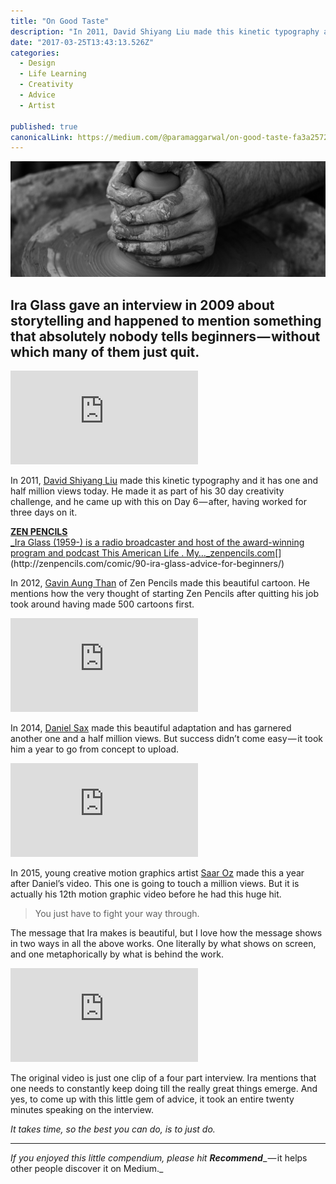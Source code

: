 ```yaml
---
title: "On Good Taste"
description: "In 2011, David Shiyang Liu made this kinetic typography and it has one and half million views today. He made it as part of his 30 day creativity challenge, and he came up with this on Day 6 — after…"
date: "2017-03-25T13:43:13.526Z"
categories: 
  - Design
  - Life Learning
  - Creativity
  - Advice
  - Artist

published: true
canonicalLink: https://medium.com/@paramaggarwal/on-good-taste-fa3a2572a5af
---
```


![([credit](https://unsplash.com/photos/Lnou48GrIWc))](./asset-1.jpeg)

## Ira Glass gave an interview in 2009 about storytelling and happened to mention something that absolutely nobody tells beginners — without which many of them just quit.

<Embed src="https://player.vimeo.com/video/24715531?app_id=122963" height={394} width={700} />

In 2011, [David Shiyang Liu](https://vimeo.com/thedak) made this kinetic typography and it has one and half million views today. He made it as part of his 30 day creativity challenge, and he came up with this on Day 6 — after, having worked for three days on it.

[**ZEN PENCILS**  
_Ira Glass (1959-) is a radio broadcaster and host of the award-winning program and podcast This American Life . My…_zenpencils.com](http://zenpencils.com/comic/90-ira-glass-advice-for-beginners/ "http://zenpencils.com/comic/90-ira-glass-advice-for-beginners/")[](http://zenpencils.com/comic/90-ira-glass-advice-for-beginners/)

In 2012, [Gavin Aung Than](http://zenpencils.com/about/) of Zen Pencils made this beautiful cartoon. He mentions how the very thought of starting Zen Pencils after quitting his job took around having made 500 cartoons first.

<Embed src="https://player.vimeo.com/video/85040589?app_id=122963" height={394} width={700} />

In 2014, [Daniel Sax](https://vimeo.com/frohlocke) made this beautiful adaptation and has garnered another one and a half million views. But success didn’t come easy — it took him a year to go from concept to upload.

<Embed src="https://www.youtube.com/embed/E1oZhEIrer4?feature=oembed" height={393} width={700} />

In 2015, young creative motion graphics artist [Saar Oz](https://www.youtube.com/user/creaviteproductions/about) made this a year after Daniel’s video. This one is going to touch a million views. But it is actually his 12th motion graphic video before he had this huge hit.

> You just have to fight your way through.

The message that Ira makes is beautiful, but I love how the message shows in two ways in all the above works. One literally by what shows on screen, and one metaphorically by what is behind the work.

<Embed src="https://www.youtube.com/embed/videoseries?list=PLE108783228F1E008" height={480} width={640} />

The original video is just one clip of a four part interview. Ira mentions that one needs to constantly keep doing till the really great things emerge. And yes, to come up with this little gem of advice, it took an entire twenty minutes speaking on the interview.

_It takes time, so the best you can do, is to just do._

---

_If you enjoyed this little compendium, please hit_ **_Recommend_**_ — it helps other people discover it on Medium._